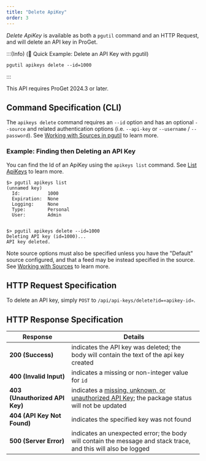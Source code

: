 ```yaml
---
title: "Delete ApiKey"
order: 3
---
```


*Delete ApiKey* is available as both a `pgutil` command and an HTTP Request, and will delete an API key in ProGet.

:::(Info) (🚀 Quick Example: Delete an API Key with pgutil)
```
pgutil apikeys delete --id=1000
```
:::

This API requires ProGet 2024.3 or later. 

## Command Specification (CLI)
The `apikeys delete` command requires an `--id` option and has an optional `--source` and related authentication options (i.e. `--api-key` or `--username` / `--password`). See [Working with Sources in pgutil](/docs/proget/reference-api/proget-pgutil#working-with-sources) to learn more.

### Example: Finding then Deleting an API Key
You can find the Id of an ApiKey using the `apikeys list` command. See [List ApiKeys](/docs/proget/reference-api/proget-apikeys/proget-api-apikeys-list) to learn more.

```
$> pgutil apikeys list
(unnamed key)
  Id:          1000
  Expiration:  None
  Logging:     None
  Type:        Personal
  User:        Admin
  
  
$> pgutil apikeys delete --id=1000
Deleting API key (id=1000)...
API key deleted.
```

Note source options must also be specified unless you have the "Default" source configured, and that a feed may be instead specified in the source. See [Working with Sources](/docs/proget/reference-api/proget-pgutil#sources) to learn more.

## HTTP Request Specification

To delete an API key, simply `POST` to `/api/api-keys/delete?id=«apikey-id»`. 


## HTTP Response Specification
| Response | Details |
| --- | --- |
| **200 (Success)** | indicates the API key was deleted; the body will contain the text of the api key created
| **400 (Invalid Input)** | indicates a missing or non-integer value for `id`
|  **403 (Unauthorized API Key)** | indicates a [missing, unknown, or unauthorized API Key](/docs/proget/reference-api/proget-api-packages#authentication); the package status will not be updated
| **404 (API Key Not Found)** | indicates the specified key was not found
| **500 (Server Error)** | indicates an unexpected error; the body will contain the message and stack trace, and this will also be logged

